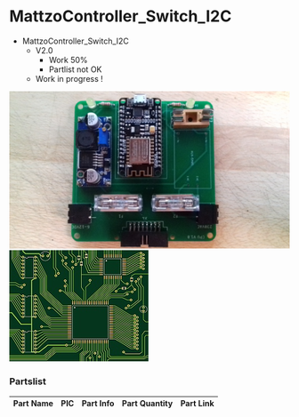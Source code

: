 # MattzoController_Switch_I2C
+ MattzoController_Switch_I2C
	+ V2.0
		* Work 50%
		* Partlist not OK
	+ Work in progress !
<img src="https://github.com/Backkevin/My_LEGO_Project/blob/master/MattzoController_Switch_I2C/IMAGE/CPU.jpg">
<img src="https://github.com/Backkevin/My_LEGO_Project/blob/master/MattzoController_Switch_I2C/IMAGE/Default.jpg">

### Partslist 
                    
  Part Name   |      PIC      |   Part Info   | Part Quantity |   Part Link 
------------- | ------------- | ------------- | ------------- | -------------
